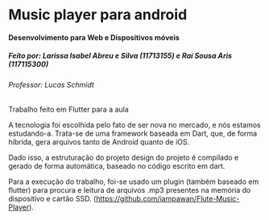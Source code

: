 # Music player para android
#### Desenvolvimento para Web e Dispositivos móveis
##### Feito por: Larissa Isabel Abreu e Silva (11713155) e Raí Sousa Aris (117115300)
###### Professor: Lucas Schmidt

Trabalho feito em Flutter para a aula

A tecnologia foi escolhida pelo fato de ser nova no mercado, e nós estamos estudando-a. Trata-se de uma framework baseada em Dart, que, de forma híbrida, gera arquivos tanto de Android quanto de iOS.

Dado isso, a estruturação do projeto design do projeto é compilado e gerado de forma automática, baseado no código escrito em dart.

Para a execução do trabalho, foi-se usado um plugin (também baseado em flutter) para procura e leitura de arquivos .mp3 presentes na memória do dispositivo e cartão SSD. (https://github.com/iampawan/Flute-Music-Player).
